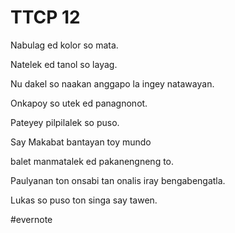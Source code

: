 # TTCP 12

Nabulag ed kolor so mata.

Natelek ed tanol so layag.

Nu dakel so naakan anggapo la ingey natawayan.

Onkapoy so utek ed panagnonot.

Pateyey pilpilalek so puso.

Say Makabat bantayan toy mundo

balet manmatalek ed pakanengneng to.

Paulyanan ton onsabi tan onalis iray bengabengatla.

Lukas so puso ton singa say tawen.

\#evernote

